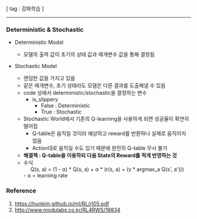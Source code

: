 [ tag : 강화학습 ]

---

### Deterministic & Stochastic
- Deterministic Model
    - 모델의 출력 값이 초기의 상태 값과 매개변수 값을 통해 결정됨

- Stochastic Model
    - 랜덤한 값을 가지고 있음
    - 같은 매개변수, 초기 상태라도 모델은 다른 결과를 도출해낼 수 있음
    - code 상에서 deterministic/stochastic을 결정하는 변수
        - is_slippery
            - False : Deterministic
            - True : Stochastic
    - Stochastic World에서 기존의 Q-learning을 사용하게 되면 성공율이 확연히 떨어짐
        - Q-table은 움직일 것이라 예상하고 reward를 반환하나 실제로 움직이지 않음
        - Action대로 움직일 수도 있기 때문에 완전히 Q-table 무시 불가
    - **해결책 : Q-table을 이용하되 다음 State의 Reward를 적게 반영하는 것**
    - 수식
        <center>Q(s, a) = (1 - α) * Q(s, a) + α * (r(s, a) + (γ * argmax_a Q(s', a')))</center>
        - α = learning rate


### Reference
1. https://hunkim.github.io/ml/RL/rl05.pdf
2. http://www.modulabs.co.kr/RL4RWS/18834